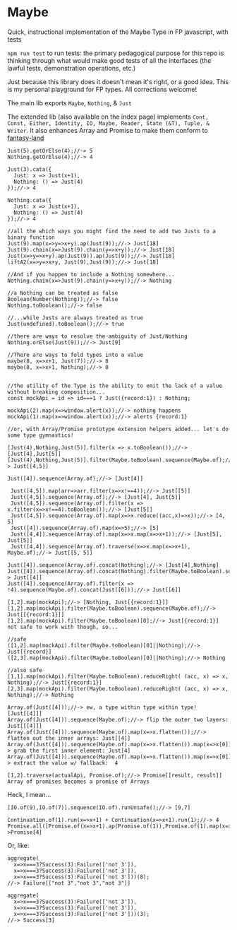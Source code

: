 # Maybe
Quick, instructional implementation of the Maybe Type in FP javascript, with tests

`npm run test` to run tests: the primary pedagogical purpose for this repo is thinking through what would make good tests of all the interfaces (the lawful tests, demonstration operations, etc.)

Just because this library does it doesn't mean it's right, or a good idea.  This is my personal playground for FP types.  All corrections welcome!


The main lib exports `Maybe`, `Nothing`, & `Just`

The extended lib (also available on the index page) implements `Cont, Const, Either, Identity, IO, Maybe, Reader, State (&T), Tuple, & Writer`.  It also enhances Array and Promise to make them conform to [fantasy-land](https://github.com/fantasyland/fantasy-land)

```
Just(5).getOrElse(4);//-> 5
Nothing.getOrElse(4);//-> 4

Just(3).cata({
  Just: x => Just(x+1),
  Nothing: () => Just(4)
});//-> 4

Nothing.cata({
  Just: x => Just(x+1),
  Nothing: () => Just(4)
});//-> 4

//all the which ways you might find the need to add two Justs to a binary function
Just(9).map(x=>y=>x+y).ap(Just(9));//-> Just[18]
Just(9).chain(x=>Just(9).chain(y=>x+y));//-> Just[18]
Just(x=>y=>x+y).ap(Just(9)).ap(Just(9));//-> Just[18]
liftA2(x=>y=>x+y, Just(9),Just(9));//-> Just[18]

//And if you happen to include a Nothing somewhere...
Nothing.chain(x=>Just(9).chain(y=>x+y));//-> Nothing

//a Nothing can be treated as false
Boolean(Number(Nothing));//-> false
Nothing.toBoolean();//-> false

//...while Justs are always treated as true
Just(undefined).toBoolean();//-> true

//there are ways to resolve the ambiguity of Just/Nothing
Nothing.orElse(Just(9));//-> Just[9]

//There are ways to fold types into a value
maybe(8, x=>x+1, Just(7));//-> 8
maybe(8, x=>x+1, Nothing);//-> 8


//the utility of the Type is the ability to emit the lack of a value without breaking composition...
const mockApi = id => id===1 ? Just({record:1}) : Nothing;

mockApi(2).map(x=>window.alert(x));//-> nothing happens
mockApi(1).map(x=>window.alert(x));//-> alerts {record:1}

//or, with Array/Promise prototype extension helpers added... let's do some type gymnastics!

[Just(4),Nothing,Just(5)].filter(x => x.toBoolean());//-> [Just[4],Just[5]]
[Just(4),Nothing,Just(5)].filter(Maybe.toBoolean).sequence(Maybe.of);//-> Just[[4,5]]

Just([4]).sequence(Array.of);//-> [Just[4]]

 Just([4,5]).map(arr=>arr.filter(x=>x!==4));//-> Just[[5]]
 Just([4,5]).sequence(Array.of);//-> [Just[4], Just[5]]
 Just([4,5]).sequence(Array.of).filter(x => x.filter(x=>x!==4).toBoolean());//-> [Just[5]]
 Just([4,5]).sequence(Array.of).map(x=>x.reduce((acc,x)=>x));//-> [4, 5]
 Just([4]).sequence(Array.of).map(x=>5);//-> [5]
 Just([4,4]).sequence(Array.of).map(x=>x.map(x=>x+1));//-> [Just[5], Just[5]]
 Just([4,4]).sequence(Array.of).traverse(x=>x.map(x=>x+1), Maybe.of);//-> Just[[5, 5]]

Just([4]).sequence(Array.of).concat(Nothing);//-> [Just[4],Nothing]
Just([4]).sequence(Array.of).concat(Nothing).filter(Maybe.toBoolean).sequence(Maybe.of);//-> Just[[4]]
Just([4]).sequence(Array.of).filter(x => !4).sequence(Maybe.of).concat(Just([6]));//-> Just[[6]]

[1,2].map(mockApi);//-> [Nothing, Just[{record:1}]]
[1,2].map(mockApi).filter(Maybe.toBoolean).sequence(Maybe.of);//-> Just[[{record:1}]] 
[1,2].map(mockApi).filter(Maybe.toBoolean)[0];//-> Just[{record:1}] not safe to work with though, so...

//safe
([1,2].map(mockApi).filter(Maybe.toBoolean)[0]||Nothing);//-> Just[{record}]
([2,3].map(mockApi).filter(Maybe.toBoolean)[0]||Nothing);//-> Nothing

//also safe
[1,1].map(mockApi).filter(Maybe.toBoolean).reduceRight( (acc, x) => x, Nothing);//-> Just[{record:1}]
[2,3].map(mockApi).filter(Maybe.toBoolean).reduceRight( (acc, x) => x, Nothing);//-> Nothing

Array.of(Just([4]));//-> ew, a type within type within type! [Just[[4]]]
Array.of(Just([4])).sequence(Maybe.of);//-> flip the outer two layers: Just[[[4]]]
Array.of(Just([4])).sequence(Maybe.of).map(x=>x.flatten());//-> flatten out the inner arrays: Just[[4]]
Array.of(Just([4])).sequence(Maybe.of).map(x=>x.flatten()).map(x=>x[0]);//-> grab the first inner element: Just[4]
Array.of(Just([4])).sequence(Maybe.of).map(x=>x.flatten()).map(x=>x[0]).getOrElse(null);//-> extract the value w/ fallback:  4

[1,2].traverse(actualApi, Promise.of);//-> Promise[[result, result]] Array of promises becomes a promise of Arrays
```

Heck, I mean...

```
[IO.of(9),IO.of(7)].sequence(IO.of).runUnsafe();//-> [9,7]

Continuation.of(1).run(x=>x+1) + Continuation(x=>x+1).run(1);//-> 4
Promise.all([Promise.of(x=>x+1).ap(Promise.of(1)),Promise.of(1).map(x=>x+1)]).then(([x,y])=>x+y);//->Promise[4]

```

Or, like:

```
aggregate(
  x=>x===3?Success(3):Failure(['not 3']),
  x=>x===3?Success(3):Failure(['not 3']),
  x=>x===3?Success(3):Failure(['not 3']))(8);
//-> Failure[["not 3","not 3","not 3"]]

aggregate(
  x=>x===3?Success(3):Failure(['not 3']),
  x=>x===3?Success(3):Failure(['not 3']),
  x=>x===3?Success(3):Failure(['not 3']))(3);
//-> Success[3]
```